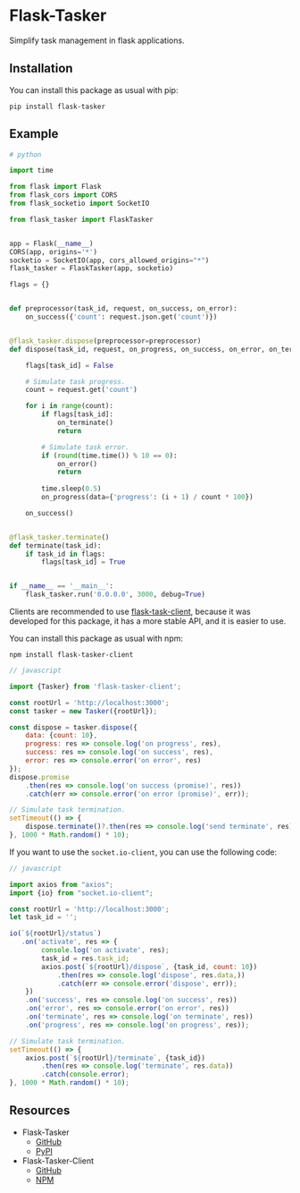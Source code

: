 Flask-Tasker
==============

Simplify task management in flask applications.

Installation
------------

You can install this package as usual with pip:

    pip install flask-tasker

Example
-------

```python
# python

import time

from flask import Flask
from flask_cors import CORS
from flask_socketio import SocketIO

from flask_tasker import FlaskTasker


app = Flask(__name__)
CORS(app, origins='*')
socketio = SocketIO(app, cors_allowed_origins="*")
flask_tasker = FlaskTasker(app, socketio)

flags = {}


def preprocessor(task_id, request, on_success, on_error):
    on_success({'count': request.json.get('count')})


@flask_tasker.dispose(preprocessor=preprocessor)
def dispose(task_id, request, on_progress, on_success, on_error, on_terminate):

    flags[task_id] = False

    # Simulate task progress.
    count = request.get('count')

    for i in range(count):
        if flags[task_id]:
            on_terminate()
            return

        # Simulate task error.
        if (round(time.time()) % 10 == 0):
            on_error()
            return
        
        time.sleep(0.5)
        on_progress(data={'progress': (i + 1) / count * 100})

    on_success()


@flask_tasker.terminate()
def terminate(task_id):
    if task_id in flags:
        flags[task_id] = True


if __name__ == '__main__':
    flask_tasker.run('0.0.0.0', 3000, debug=True)
```

Clients are recommended to use [flask-task-client](https://www.npmjs.com/package/flask-tasker-client), because it was developed for this package, it has a more stable API, and it is easier to use.

You can install this package as usual with npm:

    npm install flask-tasker-client

```javascript
// javascript

import {Tasker} from 'flask-tasker-client';

const rootUrl = 'http://localhost:3000';
const tasker = new Tasker({rootUrl});

const dispose = tasker.dispose({
    data: {count: 10},
    progress: res => console.log('on progress', res),
    success: res => console.log('on success', res),
    error: res => console.error('on error', res)
});
dispose.promise
    .then(res => console.log('on success (promise)', res))
    .catch(err => console.error('on error (promise)', err));

// Simulate task termination.
setTimeout(() => {
    dispose.terminate()?.then(res => console.log('send terminate', res)).catch(console.error);
}, 1000 * Math.random() * 10);
```

If you want to use the `socket.io-client`, you can use the following code:
```javascript
// javascript

import axios from "axios";
import {io} from "socket.io-client";

const rootUrl = 'http://localhost:3000';
let task_id = '';

io(`${rootUrl}/status`)
   .on('activate', res => {
        console.log('on activate', res);
        task_id = res.task_id;
        axios.post(`${rootUrl}/dispose`, {task_id, count: 10})
            .then(res => console.log('dispose', res.data,))
            .catch(err => console.error('dispose', err));
    })
    .on('success', res => console.log('on success', res))
    .on('error', res => console.error('on error', res))
    .on('terminate', res => console.log('on terminate', res))
    .on('progress', res => console.log('on progress', res));

// Simulate task termination.
setTimeout(() => {
    axios.post(`${rootUrl}/terminate`, {task_id})
        .then(res => console.log('terminate', res.data))
        .catch(console.error);
}, 1000 * Math.random() * 10);
```

Resources
---------

- Flask-Tasker
  - [GitHub](https://github.com/xuhuanstudio/flask-tasker)
  - [PyPI](https://pypi.python.org/pypi/Flask-Tasker)
- Flask-Tasker-Client
  - [GitHub](https://github.com/xuhuanstudio/flask-tasker-client)
  - [NPM](https://www.npmjs.com/package/flask-tasker-client)

